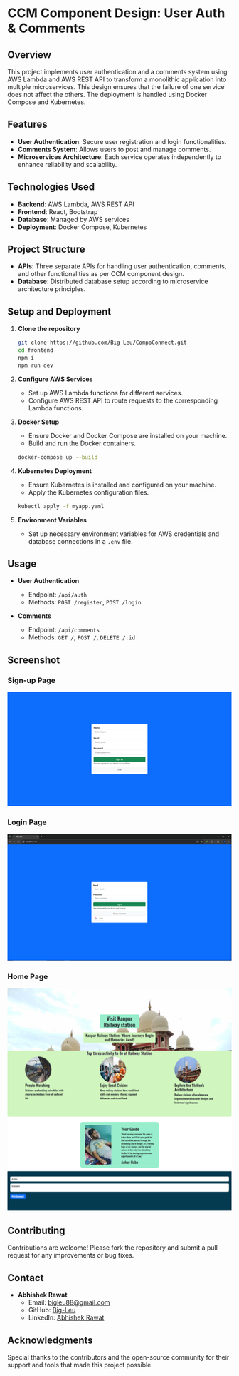 # CCM Component Design: User Auth & Comments

## Overview
This project implements user authentication and a comments system using AWS Lambda and AWS REST API to transform a monolithic application into multiple microservices. This design ensures that the failure of one service does not affect the others. The deployment is handled using Docker Compose and Kubernetes.

## Features
- **User Authentication**: Secure user registration and login functionalities.
- **Comments System**: Allows users to post and manage comments.
- **Microservices Architecture**: Each service operates independently to enhance reliability and scalability.

## Technologies Used
- **Backend**: AWS Lambda, AWS REST API
- **Frontend**: React, Bootstrap
- **Database**: Managed by AWS services
- **Deployment**: Docker Compose, Kubernetes

## Project Structure
- **APIs**: Three separate APIs for handling user authentication, comments, and other functionalities as per CCM component design.
- **Database**: Distributed database setup according to microservice architecture principles.

## Setup and Deployment
1. **Clone the repository**
    ```sh
    git clone https://github.com/Big-Leu/CompoConnect.git
    cd frontend
    npm i
    npm run dev
    ```

2. **Configure AWS Services**
    - Set up AWS Lambda functions for different services.
    - Configure AWS REST API to route requests to the corresponding Lambda functions.

3. **Docker Setup**
    - Ensure Docker and Docker Compose are installed on your machine.
    - Build and run the Docker containers.
    ```sh
    docker-compose up --build
    ```

4. **Kubernetes Deployment**
    - Ensure Kubernetes is installed and configured on your machine.
    - Apply the Kubernetes configuration files.
    ```sh
    kubectl apply -f myapp.yaml
    ```

5. **Environment Variables**
    - Set up necessary environment variables for AWS credentials and database connections in a `.env` file.

## Usage
- **User Authentication**
    - Endpoint: `/api/auth`
    - Methods: `POST /register`, `POST /login`

- **Comments**
    - Endpoint: `/api/comments`
    - Methods: `GET /`, `POST /`, `DELETE /:id`

## Screenshot
### Sign-up Page
![Signup Page](./readmeimg/3.png)
### Login Page
![Login Page](./readmeimg/1.png)
### Home Page
![Home Page](./readmeimg/2.png)

## Contributing
Contributions are welcome! Please fork the repository and submit a pull request for any improvements or bug fixes.

## Contact
- **Abhishek Rawat**
    - Email: [bigleu88@gmail.com](mailto:bigleu88@gmail.com)
    - GitHub: [Big-Leu](https://github.com/Big-Leu)
    - LinkedIn: [Abhishek Rawat](https://www.linkedin.com/in/abhishek-rawat-25165628a/)

## Acknowledgments
Special thanks to the contributors and the open-source community for their support and tools that made this project possible.
